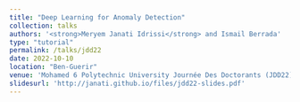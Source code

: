 ```yaml
---
title: "Deep Learning for Anomaly Detection"
collection: talks
authors: '<strong>Meryem Janati Idrissi</strong> and Ismail Berrada'
type: "tutorial"
permalink: /talks/jdd22
date: 2022-10-10
location: "Ben-Guerir"
venue: 'Mohamed 6 Polytechnic University Journée Des Doctorants (JDD22)'
slidesurl: 'http://janati.github.io/files/jdd22-slides.pdf'
---
```

